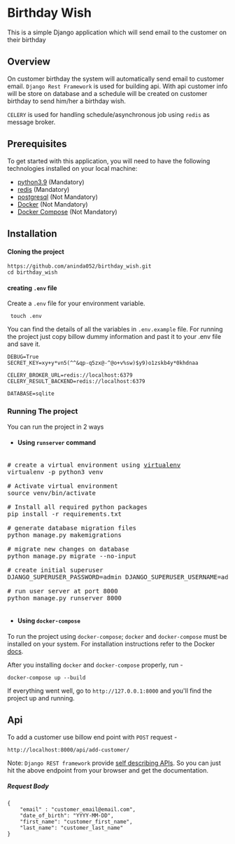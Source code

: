 # Birthday Wish

This is a simple Django application which will send email to the customer on their birthday

## Overview

On customer birthday the system will automatically send email to customer email. 
`Django Rest Framework` is used for building api. With api customer info will be store on database and
a schedule will be created on customer birthday to send him/her a birthday wish. 

`CELERY` is used for handling schedule/asynchronous job using `redis` as message broker. 

## Prerequisites

To get started with this application, you will need to have the following
technologies installed on your local machine:

- [python3.9](https://www.python.org/downloads/release/python-390/) (Mandatory)
- [redis](https://redis.io/) (Mandatory)
- [postgresql](https://www.postgresql.org/) (Not Mandatory)
- [Docker](https://www.docker.com/) (Not Mandatory)
- [Docker Compose](https://docs.docker.com/compose/) (Not Mandatory)


## Installation

#### Cloning the project

```
https://github.com/aninda052/birthday_wish.git
cd birthday_wish
```

#### creating `.env` file

Create a `.env` file for your environment variable.

```
 touch .env
```

You can find the details of all the variables in `.env.example` file.
For running the project just copy billow dummy information and past it to your .env file and save it.

```
DEBUG=True
SECRET_KEY=xy+y*vn5(^^&qp-q5zx@-^@o+v%sw)$y9)o1zskb4y*0khdnaa

CELERY_BROKER_URL=redis://localhost:6379
CELERY_RESULT_BACKEND=redis://localhost:6379

DATABASE=sqlite
```

### Running The project 

You can run the project in 2 ways

- ####  Using `runserver`  command

<pre>

# create a virtual environment using <a href="https://virtualenv.pypa.io/en/latest/installation.html">virtualenv</a>
virtualenv -p python3 venv

# Activate virtual environment
source venv/bin/activate

# Install all required python packages
pip install -r requirements.txt

# generate database migration files
python manage.py makemigrations

# migrate new changes on database
python manage.py migrate --no-input

# create initial superuser
DJANGO_SUPERUSER_PASSWORD=admin DJANGO_SUPERUSER_USERNAME=admin DJANGO_SUPERUSER_EMAIL=admin@email.com python manage.py createsuperuser --noinput

# run user server at port 8000
python manage.py runserver 8000

</pre>


- #### Using `docker-compose`

To run the project using `docker-compose`; `docker` and `docker-compose` must be installed on your system. 
For installation instructions refer to the Docker [docs](https://docs.docker.com/compose/install/).

After you installing `docker` and `docker-compose` properly, run -

```
docker-compose up --build
```

If everything went well, go to `http://127.0.0.1:8000` and you'll find the project up and running.

## Api

To add a customer use billow end point with `POST` request -

```
http://localhost:8000/api/add-customer/
```
Note: `Django REST framework` provide [self describing APIs](https://www.django-rest-framework.org/topics/documenting-your-api/#self-describing-apis).
So you can just hit the above endpoint from your browser and get the documentation.

##### Request Body

```
{
    "email" : "customer_email@email.com",
    "date_of_birth": "YYYY-MM-DD",
    "first_name": "customer_first_name",
    "last_name": "customer_last_name"
}
```

